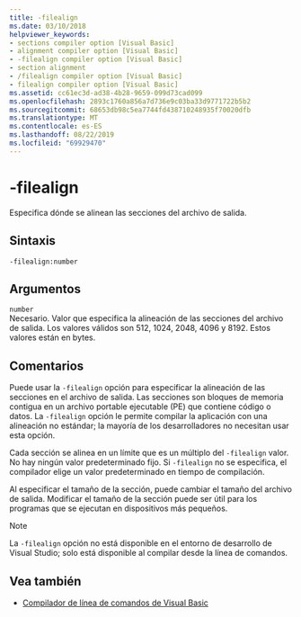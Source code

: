```yaml
---
title: -filealign
ms.date: 03/10/2018
helpviewer_keywords:
- sections compiler option [Visual Basic]
- alignment compiler option [Visual Basic]
- -filealign compiler option [Visual Basic]
- section alignment
- /filealign compiler option [Visual Basic]
- filealign compiler option [Visual Basic]
ms.assetid: cc61ec3d-ad38-4b28-9659-099d73cad099
ms.openlocfilehash: 2893c1760a856a7d736e9c03ba33d9771722b5b2
ms.sourcegitcommit: 68653db98c5ea7744fd438710248935f70020dfb
ms.translationtype: MT
ms.contentlocale: es-ES
ms.lasthandoff: 08/22/2019
ms.locfileid: "69929470"
---
```

# <a name="-filealign"></a>-filealign
Especifica dónde se alinean las secciones del archivo de salida.  
  
## <a name="syntax"></a>Sintaxis  
  
```  
-filealign:number  
```  
  
## <a name="arguments"></a>Argumentos  
 `number`  
 Necesario. Valor que especifica la alineación de las secciones del archivo de salida. Los valores válidos son 512, 1024, 2048, 4096 y 8192. Estos valores están en bytes.  
  
## <a name="remarks"></a>Comentarios  
 Puede usar la `-filealign` opción para especificar la alineación de las secciones en el archivo de salida. Las secciones son bloques de memoria contigua en un archivo portable ejecutable (PE) que contiene código o datos. La `-filealign` opción le permite compilar la aplicación con una alineación no estándar; la mayoría de los desarrolladores no necesitan usar esta opción.  
  
 Cada sección se alinea en un límite que es un múltiplo del `-filealign` valor. No hay ningún valor predeterminado fijo. Si `-filealign` no se especifica, el compilador elige un valor predeterminado en tiempo de compilación.  
  
 Al especificar el tamaño de la sección, puede cambiar el tamaño del archivo de salida. Modificar el tamaño de la sección puede ser útil para los programas que se ejecutan en dispositivos más pequeños.  
  
> [!NOTE]
> La `-filealign` opción no está disponible en el entorno de desarrollo de Visual Studio; solo está disponible al compilar desde la línea de comandos.  
  
## <a name="see-also"></a>Vea también

- [Compilador de línea de comandos de Visual Basic](../../../visual-basic/reference/command-line-compiler/index.md)
